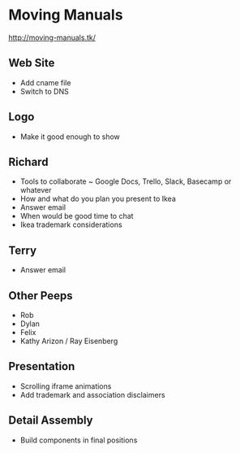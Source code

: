 ﻿Moving Manuals
===


http://moving-manuals.tk/

## Web Site


* Add cname file
* Switch to DNS 


## Logo

* Make it good enough to show

## Richard

* Tools to collaborate ~ Google Docs, Trello, Slack, Basecamp or whatever
* How and what do you plan you present to Ikea
* Answer email
* When would be good time to chat
* Ikea trademark considerations

## Terry

* Answer email

## Other Peeps

* Rob
* Dylan
* Felix
* Kathy Arizon / Ray Eisenberg


## Presentation

* Scrolling iframe animations
* Add trademark and association disclaimers

## Detail Assembly

* Build components in final positions



